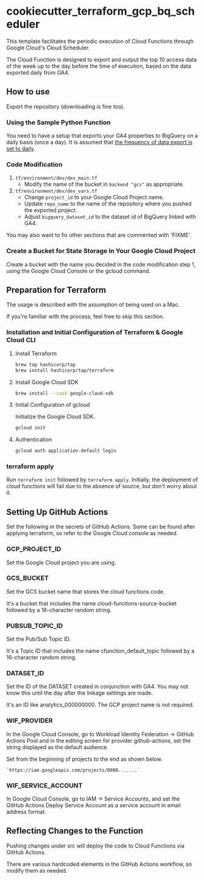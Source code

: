 # cookiecutter_terraform_gcp_bq_scheduler

This template facilitates the periodic execution of Cloud Functions through Google Cloud's Cloud Scheduler.

The Cloud Function is designed to export and output the top 10 access data of the week up to the day before the time of execution, based on the data exported daily from GA4.

## How to use

Export the repository (downloading is fine too).

### Using the Sample Python Function

You need to have a setup that exports your GA4 properties to BigQuery on a daily basis (once a day).
It is assumed that [the frequency of data export is set to daily](https://support.google.com/analytics/answer/9823238?sjid=1396493425660618586-AP#step3&zippy=%2Cこの記事の内容).

### Code Modification

1. `tf/environment/dev/dev_main.tf`
   - Modify the name of the bucket in `backend "gcs"` as appropriate.
2. `tf/environment/dev/dev_vars.tf`
   - Change `project_id` to your Google Cloud Project name.
   - Update `repo_name` to the name of the repository where you pushed the exported project.
   - Adjust `bigquery_dataset_id` to the dataset id of BigQuery linked with GA4.

You may also want to fix other sections that are commented with 'FIXME'.

### Create a Bucket for State Storage in Your Google Cloud Project

Create a bucket with the name you decided in the code modification step 1, using the Google Cloud Console or the gcloud command.

## Preparation for Terraform

The usage is described with the assumption of being used on a Mac.

If you're familiar with the process, feel free to skip this section.

### Installation and Initial Configuration of Terraform & Google Cloud CLI

1. Install Terraform

    ```sh
    brew tap hashicorp/tap
    brew install hashicorp/tap/terraform
    ```

2. Install Google Cloud SDK

    ```sh
    brew install --cask google-cloud-sdk
    ```

3. Initial Configuration of gcloud

    Initialize the Google Cloud SDK.

    ```sh
    gcloud init
    ```

4. Authentication

    ```sh
    gcloud auth application-default login
    ```

### terraform apply

Run `terraform init` followed by `terraform apply`. Initially, the deployment of cloud functions will fail due to the absence of source, but don't worry about it.

## Setting Up GitHub Actions

Set the following in the secrets of GitHub Actions. Some can be found after applying terraform, so refer to the Google Cloud console as needed.

### GCP_PROJECT_ID

Set the Google Cloud project you are using.

### GCS_BUCKET

Set the GCS bucket name that stores the cloud functions code.

It's a bucket that includes the name cloud-functions-source-bucket followed by a 16-character random string.

### PUBSUB_TOPIC_ID

Set the Pub/Sub Topic ID.

It's a Topic ID that includes the name cfunction_default_topic followed by a 16-character random string.

### DATASET_ID

Set the ID of the DATASET created in conjunction with GA4. You may not know this until the day after the linkage settings are made.

It's an ID like analytics_000000000. The GCP project name is not required.

### WIF_PROVIDER

In the Google Cloud Console, go to Workload Identity Federation → GitHub Actions Pool and in the editing screen for provider github-actions, set the string displayed as the default audience.

Set from the beginning of projects to the end as shown below.

    `https://iam.googleapis.com/projects/0000.......`

### WIF_SERVICE_ACCOUNT

In Google Cloud Console, go to IAM → Service Accounts, and set the GitHub Actions Deploy Service Account as a service account in email address format.

## Reflecting Changes to the Function

Pushing changes under src will deploy the code to Cloud Functions via GitHub Actions.

There are various hardcoded elements in the GitHub Actions workflow, so modify them as needed.
